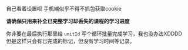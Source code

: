 自己看着设置呗
手机端似乎不得不抓包获取cookie  

**请确保只用来补全已完整学习却丢失的课程的学习进度**  

你非要在最后执行那里给 `unitId` 写个循环批量完成学习，我也没办法XDDDD  
但是这样只会有已完成的标记，但没有学习时间等记录。